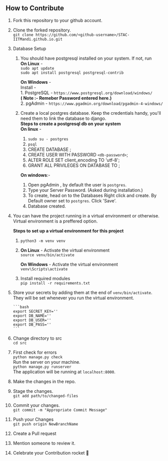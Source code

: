## How to Contribute  

1. Fork this repository to your github account.  
2. Clone the forked repository.  
   `git clone https://github.com/<github-username>/STAC-IITMandi.github.io.git`   
3. Database Setup  
   1. You should have postgresql installed on your system. If not, run      
      **On Linux** -    
        `sudo apt update`  
        `sudo apt install postgresql postgresql-contrib`    

      **On Windows** -     
         Install -     
            1. PostgreSQL - `https://www.postgresql.org/download/windows/`   
                        **( Note :- Remeber Password entered here.)**  
            2. pgAdmin - `https://www.pgadmin.org/download/pgadmin-4-windows/`   
                            
   2. Create a local postgres database. Keep the credentials handy, you'll need them to link the database to django.  
    **Steps to create a postgresql db on your system**  
      **On linux** -  
       1. `sudo su - postgres`  
       2. `psql`  
       3. CREATE DATABASE <db-name>;  
       4. CREATE USER <db-username> WITH PASSWORD `<db-password>`;  
       5. ALTER ROLE <DB-USERNAME> SET client_encoding TO 'utf-8';  
       6. GRANT ALL PRIVILEGES ON DATABASE <db-name> TO <db-username>;    
   
      **On windows**:-       
        1. Open pgAdmin , by default the user is `postgres`.       
        2. Type your Server Password. (Asked during installation.)     
        3. To create, head on to the Databases Right click and create. By Default owner set to `postgres`. Click 'Save'.   
        4. Database created.   

4. You can have the project running in a virtual environment or otherwise. Virtual environment is a preffered option.  

   **Steps to set up a virtual environment for this project**    
   1. `python3 -m venv venv`  
   2. **On Linux** - Activate the virtual environment  
         `source venv/bin/activate`  

      **On Windows** - Activate the virtual environment  
         `venv\Scripts\activate`  
         
   3. Install required modules  
      `pip install -r requirements.txt`  

5.  Store your secrets by adding them at the end of `venv/bin/activate`. They will be set whenever you run the virtual environment.

        ```bash
        export SECRET_KEY=''
        export DB_NAME=''
        export DB_USER=''
        export DB_PASS=''
        ```   
6.  Change directory to src      
    `cd src`  
    
7.  First check for errors       
    `python manage.py check`      
    Run the server on your machine.        
    `python manage.py runserver`      
    The application will be running at `localhost:8000`.   

8.  Make the changes in the repo.  
9.  Stage the changes.      
    `git add path/to/changed-files`   
10. Commit your changes.      
    `git commit -m "Appropriate Commit Message"`  
11. Push your Changes      
    `git push origin NewBranchName`  
12. Create a Pull request  
13. Mention someone to review it.  
14. Celebrate your Contribution rocket :rocket: <!-- flag{thankyou!} -->
